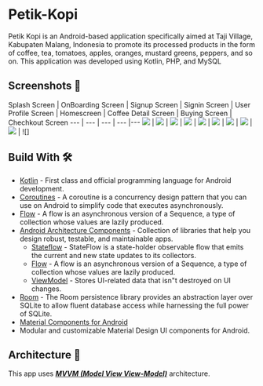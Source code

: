 # Petik-Kopi
Petik Kopi is an Android-based application specifically aimed at Taji Village, Kabupaten Malang, Indonesia to promote its processed products in the form of coffee, tea, tomatoes, apples, oranges, mustard greens, peppers, and so on. This application was developed using Kotlin, PHP, and MySQL

## Screenshots 📱 

Splash Screen | OnBoarding Screen | Signup Screen | Signin Screen | User Profile Screen | Homescreen | Coffee Detail Screen | Buying Screen | Chechkout Screen
--- | --- | --- | --- |--- 
![](https://github.com/Chafithafid30/Petik-Kopi/blob/master/Splash%20Screen.png) | ![](https://github.com/Chafithafid30/Petik-Kopi/blob/master/On%20Boarding%20Screen.png) | ![](https://github.com/Chafithafid30/Petik-Kopi/blob/master/Signup%20Screen.png) | ![](https://github.com/Chafithafid30/Petik-Kopi/blob/master/Signin%20Screen.png) | ![](https://github.com/Chafithafid30/Petik-Kopi/blob/master/User%20Profile%20Screen.png) | ![](https://github.com/Chafithafid30/Petik-Kopi/blob/master/Homescreen.png) | ![](https://github.com/Chafithafid30/Petik-Kopi/blob/master/Coffee%20Detail%20Screen.png) | ![](https://github.com/Chafithafid30/Petik-Kopi/blob/master/Buying%20Screen.png) | ![](https://github.com/Chafithafid30/Petik-Kopi/blob/master/Checkout%20Screen.png) | ![]

## Build With 🛠

- [Kotlin](https://kotlinlang.org/) - First class and official programming language for Android
  development.
- [Coroutines](https://kotlinlang.org/docs/reference/coroutines-overview.html) - A coroutine is a
  concurrency design pattern that you can use on Android to simplify code that executes
  asynchronously.
- [Flow](https://kotlinlang.org/docs/reference/coroutines/flow.html) - A flow is an asynchronous
  version of a Sequence, a type of collection whose values are lazily produced.
- [Android Architecture Components](https://developer.android.com/topic/libraries/architecture) -
  Collection of libraries that help you design robust, testable, and maintainable apps.
  - [Stateflow](https://developer.android.com/kotlin/flow/stateflow-and-sharedflow) - StateFlow is a
    state-holder observable flow that emits the current and new state updates to its collectors.
  - [Flow](https://kotlinlang.org/docs/reference/coroutines/flow.html) - A flow is an asynchronous
    version of a Sequence, a type of collection whose values are lazily produced.
  - [ViewModel](https://developer.android.com/topic/libraries/architecture/viewmodel) - Stores
    UI-related data that isn"t destroyed on UI changes.
- [Room](https://developer.android.com/training/data-storage/room) - The Room persistence library provides an abstraction layer over SQLite to allow fluent         database access while harnessing the full power of SQLite.
- [Material Components for Android](https://github.com/material-components/material-components-android)
- Modular and customizable Material Design UI components for Android.


## Architecture 🗼

This app uses [***MVVM (Model View
View-Model)***](https://developer.android.com/jetpack/docs/guide#recommended-app-arch) architecture.
